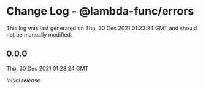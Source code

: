 # Change Log - @lambda-func/errors

This log was last generated on Thu, 30 Dec 2021 01:23:24 GMT and should not be manually modified.

## 0.0.0
Thu, 30 Dec 2021 01:23:24 GMT

_Initial release_

